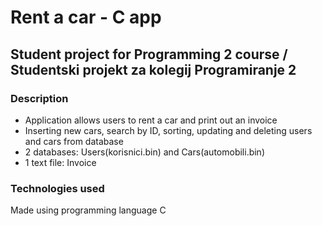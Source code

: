 # **Rent a car - C app**
## Student project for Programming 2 course / Studentski projekt za kolegij Programiranje 2

### **Description**
- Application allows users to rent a car and print out an invoice
- Inserting new cars, search by ID, sorting, updating and deleting users and cars from database
- 2 databases: Users(korisnici.bin) and Cars(automobili.bin)
- 1 text file: Invoice

### **Technologies used**
Made using programming language C
